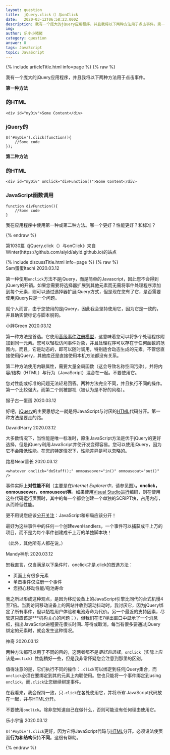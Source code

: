```yaml
---
layout: question
title:  jQuery.click（）与onClick
date:   2020-03-12T06:58:23.000Z
description: 我有一个庞大的jQuery应用程序，并且我将以下两种方法用于点击事件。第一种方法的HTML<div id="myDiv">Some Conte...
img: 
author: 乐小小猪猪
category: question
answer: 8
tags: JavaScript
topic: JavaScript
---
```

<div class="article-root">
  <div class="article">
    {% include articleTitle.html info=page %}
    {% raw %}
    <div class="article-content"><p><font style="vertical-align: inherit;"><font style="vertical-align: inherit;">我有一个庞大的jQuery应用程序，并且我将以下两种方法用于点击事件。</font></font></p>

<p><strong><font style="vertical-align: inherit;"><font style="vertical-align: inherit;">第一种方法</font></font></strong></p>

<h3><font style="vertical-align: inherit;"><font style="vertical-align: inherit;">的HTML</font></font></h3>

<pre><code>&lt;div id="myDiv"&gt;Some Content&lt;/div&gt;
</code></pre>

<h3><font style="vertical-align: inherit;"><font style="vertical-align: inherit;">jQuery的</font></font></h3>

<pre><code>$('#myDiv').click(function(){<font></font>
    //Some code<font></font>
});<font></font>
</code></pre>

<p><strong><font style="vertical-align: inherit;"><font style="vertical-align: inherit;">第二种方法</font></font></strong></p>

<h3><font style="vertical-align: inherit;"><font style="vertical-align: inherit;">的HTML</font></font></h3>

<pre><code>&lt;div id="myDiv" onClick="divFunction()"&gt;Some Content&lt;/div&gt;
</code></pre>

<h3><font style="vertical-align: inherit;"><font style="vertical-align: inherit;">JavaScript函数调用</font></font></h3>

<pre><code>function divFunction(){<font></font>
    //Some code<font></font>
}<font></font>
</code></pre>

<p><font style="vertical-align: inherit;"><font style="vertical-align: inherit;">我在应用程序中使用第一种或第二种方法。</font><font style="vertical-align: inherit;">哪一个更好？</font><font style="vertical-align: inherit;">性能更好？</font><font style="vertical-align: inherit;">和标准？</font></font></p></div>
    {% endraw %}
  </div>
  <p class="winter_mark">第1030篇《jQuery.click（）与onClick》来自Winter(https://github.com/aiyld/aiyld.github.io)的站点</p>
  <div class="discuss-wrapper">
    {% include discussTitle.html info=page %}
    {% raw %}
    <div class="discuss-item">
        <div class="discuss-parent">
          <div class="discuss-meta">
            <span class="discuss-user">Sam蛋蛋Itachi</span>
            <span class="discuss-time">2020.03.12</span>
          </div>
          <div class="discuss-comment"><p><font style="vertical-align: inherit;"><font style="vertical-align: inherit;">第一种使用</font></font><code>onclick</code><font style="vertical-align: inherit;"><font style="vertical-align: inherit;">方法不是jQuery，而是简单的Javascript，因此您不会得到jQuery的开销。</font><font style="vertical-align: inherit;">如果您需要将选择器扩展到其他元素而无需将事件处理程序添加到每个元素，则可以通过选择器扩展jQuery方式，但是现在您有了它，是否需要使用jQuery只是一个问题。</font></font></p>

<p><font style="vertical-align: inherit;"><font style="vertical-align: inherit;">就个人而言，由于您使用的是jQuery，因此我会坚持使用它，因为它是一致的，并且确实使标记与脚本脱钩。</font></font></p></div>
        </div></div><div class="discuss-item">
        <div class="discuss-parent">
          <div class="discuss-meta">
            <span class="discuss-user">小胖Green</span>
            <span class="discuss-time">2020.03.12</span>
          </div>
          <div class="discuss-comment"><p><font style="vertical-align: inherit;"><font style="vertical-align: inherit;">第一种方法是首选。</font><font style="vertical-align: inherit;">它使用</font></font><a href="http://www.quirksmode.org/js/events_advanced.html" rel="nofollow"><font style="vertical-align: inherit;"><font style="vertical-align: inherit;">高级事件注册模型</font></font></a><font style="vertical-align: inherit;"><font style="vertical-align: inherit;">，这意味着您可以将多个处理程序附加到同一元素。</font><font style="vertical-align: inherit;">您可以轻松访问事件对象，并且处理程序可以存在于任何函数的范围内。</font><font style="vertical-align: inherit;">而且，它是动态的，即可以随时调用，特别适合动态生成的元素。</font><font style="vertical-align: inherit;">不管您直接使用jQuery，其他库还是直接使用本机方法都没有关系。</font></font></p>

<p><font style="vertical-align: inherit;"><font style="vertical-align: inherit;">第二种方法使用内联属性，需要大量全局函数（这会导致名称空间污染），并将内容/结构（HTML）与行为（JavaScript）混合在一起。</font><font style="vertical-align: inherit;">不要使用它。</font></font></p>

<p><font style="vertical-align: inherit;"><font style="vertical-align: inherit;">您对性能或标准的问题无法轻易回答。</font><font style="vertical-align: inherit;">两种方法完全不同，并且执行不同的操作。</font><font style="vertical-align: inherit;">第一个比较强大，而第二个则被鄙视（被认为是不好的风格）。</font></font></p></div>
        </div></div><div class="discuss-item">
        <div class="discuss-parent">
          <div class="discuss-meta">
            <span class="discuss-user">猴子古一蛋蛋</span>
            <span class="discuss-time">2020.03.12</span>
          </div>
          <div class="discuss-comment"><p><font style="vertical-align: inherit;"><font style="vertical-align: inherit;">好吧，</font></font><a href="http://en.wikipedia.org/wiki/JQuery" rel="nofollow"><font style="vertical-align: inherit;"><font style="vertical-align: inherit;">jQuery</font></font></a><font style="vertical-align: inherit;"><font style="vertical-align: inherit;">的主要思想之一</font><font style="vertical-align: inherit;">就是将JavaScript与讨厌的</font></font><a href="http://en.wikipedia.org/wiki/HTML" rel="nofollow"><font style="vertical-align: inherit;"><font style="vertical-align: inherit;">HTML</font></font></a><font style="vertical-align: inherit;"><font style="vertical-align: inherit;">代码</font><font style="vertical-align: inherit;">分开</font><font style="vertical-align: inherit;">。</font><font style="vertical-align: inherit;">第一种方法是要走的路。</font></font></p></div>
        </div></div><div class="discuss-item">
        <div class="discuss-parent">
          <div class="discuss-meta">
            <span class="discuss-user">DavaidHarry</span>
            <span class="discuss-time">2020.03.12</span>
          </div>
          <div class="discuss-comment"><p><font style="vertical-align: inherit;"><font style="vertical-align: inherit;">大多数情况下，当性能是唯一标准时，原生JavaScript方法是优于jQuery的更好选择，但是jQuery利用JavaScript并使开发变得容易。</font><font style="vertical-align: inherit;">您可以使用jQuery，因为它不会降低性能。</font><font style="vertical-align: inherit;">在您的特定情况下，性能差异是可以忽略的。</font></font></p></div>
        </div></div><div class="discuss-item">
        <div class="discuss-parent">
          <div class="discuss-meta">
            <span class="discuss-user">路易Near番长</span>
            <span class="discuss-time">2020.03.12</span>
          </div>
          <div class="discuss-comment"><pre><code>&lt;whatever onclick="doStuff();" onmouseover="in()" onmouseout="out()" /&gt;
</code></pre>

<p><strong><font style="vertical-align: inherit;"></font></strong><font style="vertical-align: inherit;"><font style="vertical-align: inherit;">事件实际上</font></font><strong><font style="vertical-align: inherit;"><font style="vertical-align: inherit;">对性能不利</font></font></strong><font style="vertical-align: inherit;"><font style="vertical-align: inherit;">（</font><font style="vertical-align: inherit;">主要是</font><font style="vertical-align: inherit;">在</font></font><em><font style="vertical-align: inherit;"><font style="vertical-align: inherit;">Internet Explorer中</font></font></em><font style="vertical-align: inherit;"><font style="vertical-align: inherit;">，请参见图）</font><strong><font style="vertical-align: inherit;">。onclick，onmouseover，onmouseout等</font></strong><font style="vertical-align: inherit;">。</font><font style="vertical-align: inherit;">如果使用</font></font><a href="http://en.wikipedia.org/wiki/Microsoft_Visual_Studio" rel="nofollow"><font style="vertical-align: inherit;"><font style="vertical-align: inherit;">Visual Studio进行</font></font></a><font style="vertical-align: inherit;"><font style="vertical-align: inherit;">编码</font><font style="vertical-align: inherit;">，则在使用这些</font><font style="vertical-align: inherit;">代码</font><font style="vertical-align: inherit;">运行页面时，其中的每一个都会创建一个单独的SCRIPT块，占用内存，从而降低性能。</font></font></p>

<p><font style="vertical-align: inherit;"><font style="vertical-align: inherit;">更不用说您应该</font></font><a href="https://en.wikipedia.org/wiki/Separation_of_concerns" rel="nofollow"><font style="vertical-align: inherit;"><font style="vertical-align: inherit;">分开关注</font></font></a><font style="vertical-align: inherit;"><font style="vertical-align: inherit;">：JavaScript和布局应该分开！</font></font></p>

<p><font style="vertical-align: inherit;"><font style="vertical-align: inherit;">最好为这些事件中的任何一个创建evenHandlers，一个事件可以捕获成千上万的项目，而不是为每个事件创建成千上万的单独脚本块！</font></font></p>

<p><font style="vertical-align: inherit;"><font style="vertical-align: inherit;">（此外，其他所有人都在说。）</font></font></p></div>
        </div></div><div class="discuss-item">
        <div class="discuss-parent">
          <div class="discuss-meta">
            <span class="discuss-user">Mandy神乐</span>
            <span class="discuss-time">2020.03.12</span>
          </div>
          <div class="discuss-comment"><p><font style="vertical-align: inherit;"><font style="vertical-align: inherit;">恕我直言，仅当满足以下条件时，onclick才是.click的首选方法：</font></font></p>

<ul>
<li><font style="vertical-align: inherit;"><font style="vertical-align: inherit;">页面上有很多元素</font></font></li>
<li><font style="vertical-align: inherit;"><font style="vertical-align: inherit;">单击事件仅注册一个事件</font></font></li>
<li><font style="vertical-align: inherit;"><font style="vertical-align: inherit;">您担心移动性能/电池寿命</font></font></li>
</ul>

<p><font style="vertical-align: inherit;"><font style="vertical-align: inherit;">我之所以形成这种观点，是因为移动设备上的JavaScript引擎比同代的台式机慢4至7倍。</font><font style="vertical-align: inherit;">当我访问移动设备上的网站并收到滚动抖动时，我讨厌它，因为jQuery绑定了所有事件，但以牺牲用户体验和电池寿命为代价。</font><font style="vertical-align: inherit;">另一个最近的支持因素，尽管这只应该是***机构关心的问题；），但我们在IE7弹出窗口中显示了一个消息框，指出JavaScript进程要花很长时间...等待或取消。</font><font style="vertical-align: inherit;">每当有很多要通过jQuery绑定的元素时，就会发生这种情况。</font></font></p></div>
        </div></div><div class="discuss-item">
        <div class="discuss-parent">
          <div class="discuss-meta">
            <span class="discuss-user">神奇</span>
            <span class="discuss-time">2020.03.12</span>
          </div>
          <div class="discuss-comment"><p><font style="vertical-align: inherit;"><font style="vertical-align: inherit;">两种方法都</font><font style="vertical-align: inherit;">可以用于不同的目的，</font><font style="vertical-align: inherit;">这两者都不是</font></font><em><font style="vertical-align: inherit;"><font style="vertical-align: inherit;">更好的选择</font></font></em><font style="vertical-align: inherit;"><font style="vertical-align: inherit;">。</font></font><code>onClick</code><font style="vertical-align: inherit;"><font style="vertical-align: inherit;">（实际上应该是</font></font><code>onclick</code><font style="vertical-align: inherit;"><font style="vertical-align: inherit;">）性能稍好一些，但是我非常怀疑您会注意到那里的区别。</font></font></p>

<p><font style="vertical-align: inherit;"><font style="vertical-align: inherit;">值得注意的是，它们执行不同的操作：</font></font><code>.click</code><font style="vertical-align: inherit;"><font style="vertical-align: inherit;">可以绑定到任何jQuery集合，而</font></font><code>onclick</code><font style="vertical-align: inherit;"><font style="vertical-align: inherit;">必须在要</font><font style="vertical-align: inherit;">绑定到其</font><font style="vertical-align: inherit;">的元素上内联使用。</font><font style="vertical-align: inherit;">您也只能将一个事件绑定到using </font></font><code>onclick</code><font style="vertical-align: inherit;"><font style="vertical-align: inherit;">，而</font></font><code>.click</code><font style="vertical-align: inherit;"><font style="vertical-align: inherit;">让您继续绑定事件。</font></font></p>

<p><font style="vertical-align: inherit;"><font style="vertical-align: inherit;">在我看来，我会保持一致，只</font></font><code>.click</code><font style="vertical-align: inherit;"><font style="vertical-align: inherit;">在各处</font><font style="vertical-align: inherit;">使用它，</font><font style="vertical-align: inherit;">并将</font></font><em><font style="vertical-align: inherit;"><font style="vertical-align: inherit;">所有</font></font></em><font style="vertical-align: inherit;"><font style="vertical-align: inherit;"> JavaScript代码放在一起，并与HTML分开。</font></font></p>

<p><font style="vertical-align: inherit;"><font style="vertical-align: inherit;">不要使用</font></font><code>onclick</code><font style="vertical-align: inherit;"><font style="vertical-align: inherit;">。</font><font style="vertical-align: inherit;">除非您知道自己在做什么，否则可能没有任何理由使用它。</font></font></p></div>
        </div></div><div class="discuss-item">
        <div class="discuss-parent">
          <div class="discuss-meta">
            <span class="discuss-user">乐小宇宙</span>
            <span class="discuss-time">2020.03.12</span>
          </div>
          <div class="discuss-comment"><p><code>$('#myDiv').click</code><font style="vertical-align: inherit;"><font style="vertical-align: inherit;">更好，因为它将JavaScript代码与</font></font><a href="http://en.wikipedia.org/wiki/HTML" rel="noreferrer"><font style="vertical-align: inherit;"><font style="vertical-align: inherit;">HTML</font></font></a><font style="vertical-align: inherit;"><font style="vertical-align: inherit;">分开</font><font style="vertical-align: inherit;">。</font><font style="vertical-align: inherit;">必须设法使页面</font></font><strong><font style="vertical-align: inherit;"><font style="vertical-align: inherit;">行为和结构</font></font></strong><font style="vertical-align: inherit;"><font style="vertical-align: inherit;">保持</font><strong><font style="vertical-align: inherit;">不同</font></strong><font style="vertical-align: inherit;">。</font><font style="vertical-align: inherit;">这很有帮助。</font></font></p></div>
        </div></div>
    {% endraw %}
  </div>
<div>
